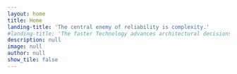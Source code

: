 ```yaml
---
layout: home
title: Home
landing-title: 'The central enemy of reliability is complexity.'
#landing-title: 'The faster Technology advances architectural decisions eventually be proven wrong.'
description: null
image: null
author: null
show_tile: false
---
```

<!--
"Three Rings for the Elven-kings under the sky,
Seven for the Dwarf-lords in their halls of stone,
Nine for Mortal Men doomed to die,
One for the Dark Lord on his dark throne
In the Land of Mordor where the Shadows lie.
One Ring to rule them all, One Ring to find them,
One Ring to bring them all and in the darkness bind them
In the Land of Mordor where the Shadows lie."
-->
